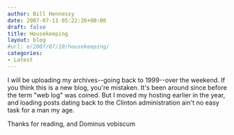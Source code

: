 ```yaml
---
author: Bill Hennessy
date: 2007-07-11 05:22:26+00:00
draft: false
title: Housekeeping
layout: blog
#url: e/2007/07/10/housekeeping/
categories:
- Latest
---
```


I will be uploading my archives--going back to 1999--over the weekend.  If you think this is a new blog, you're mistaken.  It's been around since before the term "web log" was coined.  But I moved my hosting earlier in the year, and loading posts dating back to the Clinton administration ain't no easy task for a man my age.

Thanks for reading, and Dominus vobiscum

